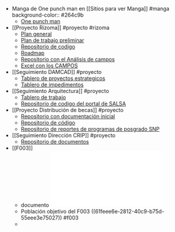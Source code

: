 - Manga de One punch man en [[Sitios para ver  Manga]] #manga
  background-color:: #264c9b
	- [One punch man](https://intomanga.com/ver/manga/One-Punch-Man/66/af78f349-9f3e-45d5-8b6c-8e69f18624dc)
- [[Proyecto Rizoma]] #proyecto #rizoma
	- [Plan general](https://docs.google.com/document/d/1DvOP8vqhBCEqaz7kw9AfBrgCHlOqqGDw2GWrMATxiCs/edit)
	- [Plan de trabajo preliminar](https://drive.google.com/drive/folders/1cbpWm5uGZKTSF_zVNrZ0H-GpsgvqEtya)
	- [Repositorio de codigo](https://scm.crip.conacyt.mx/rizoma/perfil-usuario)
	- [Roadmap](https://docs.google.com/spreadsheets/d/1yyFi5OjO_PlJQwFdBJmrOxNxLQzXFqpimVLmni63X4c/edit#gid=1791918609)
	- [Repositorio con el Análisis de campos](https://drive.google.com/drive/folders/1jV9ygW5WRrtNDHeeXLQKEeew9DELm0c1)
	- [Excel con los CAMPOS](https://docs.google.com/spreadsheets/d/1-uMPygsCTzJ9xcQ4NqXrfLPfcMAX27le/edit#gid=1321350524)
- [[Seguimiento DAMCAD]] #proyecto
	- [Tablero de proyectos estrategicos](https://project.crip.conacyt.mx/project/direccion-de-arquitectura/timeline)
	- [Tablero de impedimentos](https://project.crip.conacyt.mx/project/tablero-de-impedimentos-arquitectura/timeline)
- [[Seguimiento Arquitectura]] #proyecto
	- [Tablero de trabajo](https://project.crip.conacyt.mx/project/manuales-de-la-crip/timeline)
	- [Repositorio de codigo del portal de SALSA](https://scm.crip.conacyt.mx/arquitectura/salsa)
- [[Proyecto Distribución de becas]] #proyecto
	- [Repositorio con documentación inicial](https://drive.google.com/drive/folders/1zTfSl7Q_NwrQDC9zr6gXAqae1e6i7PmX)
	- [Repositorio de código](https://scm.crip.conacyt.mx/becas/distribucion)
	- [Repositorio de reportes de programas de posgrado SNP](https://drive.google.com/drive/folders/1dgTRoFbpiGxmxpNMoXoIcD1kOL-niB6Q)
- [[Seguimiento Dirección CRIP]] #proyecto
	- [Repositorio de documentos](https://drive.google.com/drive/folders/1BF0I86I3qwywKy9womqv_LcpM1IDquIM)
- [[F003]]
	- documento ![Lineamientos F003 PRONACES - Unknown.pdf](../assets/Lineamientos_F003_PRONACES_-_Unknown_1644096873443_0.pdf)
	- Población objetivo del F003 ((61feee6e-2812-40c9-b75d-55eee3e75027)) #f003
	-